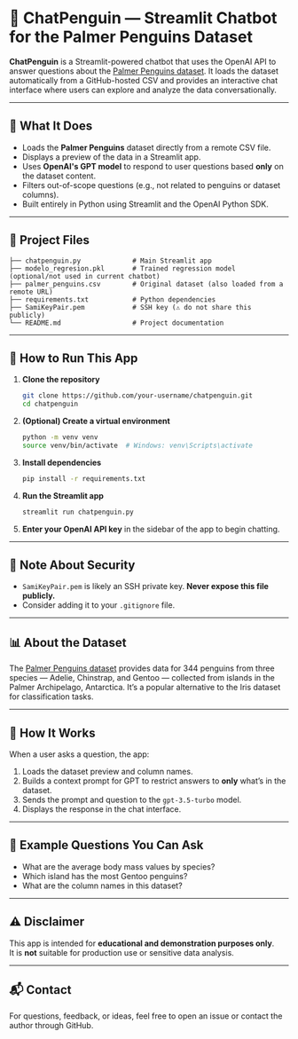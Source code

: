# 🐧 ChatPenguin — Streamlit Chatbot for the Palmer Penguins Dataset

**ChatPenguin** is a Streamlit-powered chatbot that uses the OpenAI API to answer questions about the [Palmer Penguins dataset](https://github.com/allisonhorst/palmerpenguins). It loads the dataset automatically from a GitHub-hosted CSV and provides an interactive chat interface where users can explore and analyze the data conversationally.

---

## 💬 What It Does

- Loads the **Palmer Penguins** dataset directly from a remote CSV file.
- Displays a preview of the data in a Streamlit app.
- Uses **OpenAI's GPT model** to respond to user questions based **only** on the dataset content.
- Filters out-of-scope questions (e.g., not related to penguins or dataset columns).
- Built entirely in Python using Streamlit and the OpenAI Python SDK.

---

## 📁 Project Files

```
├── chatpenguin.py             # Main Streamlit app
├── modelo_regresion.pkl       # Trained regression model (optional/not used in current chatbot)
├── palmer_penguins.csv        # Original dataset (also loaded from a remote URL)
├── requirements.txt           # Python dependencies
├── SamiKeyPair.pem            # SSH key (⚠️ do not share this publicly)
└── README.md                  # Project documentation
```

---

## 🚀 How to Run This App

1. **Clone the repository**

   ```bash
   git clone https://github.com/your-username/chatpenguin.git
   cd chatpenguin
   ```

2. **(Optional) Create a virtual environment**

   ```bash
   python -m venv venv
   source venv/bin/activate  # Windows: venv\Scripts\activate
   ```

3. **Install dependencies**

   ```bash
   pip install -r requirements.txt
   ```

4. **Run the Streamlit app**

   ```bash
   streamlit run chatpenguin.py
   ```

5. **Enter your OpenAI API key** in the sidebar of the app to begin chatting.

---

## 🔐 Note About Security

- `SamiKeyPair.pem` is likely an SSH private key. **Never expose this file publicly.**
- Consider adding it to your `.gitignore` file.

---

## 📊 About the Dataset

The [Palmer Penguins dataset](https://github.com/allisonhorst/palmerpenguins) provides data for 344 penguins from three species — Adelie, Chinstrap, and Gentoo — collected from islands in the Palmer Archipelago, Antarctica. It’s a popular alternative to the Iris dataset for classification tasks.

---

## 🧠 How It Works

When a user asks a question, the app:

1. Loads the dataset preview and column names.
2. Builds a context prompt for GPT to restrict answers to **only** what’s in the dataset.
3. Sends the prompt and question to the `gpt-3.5-turbo` model.
4. Displays the response in the chat interface.

---

## 📝 Example Questions You Can Ask

- What are the average body mass values by species?
- Which island has the most Gentoo penguins?
- What are the column names in this dataset?

---

## ⚠️ Disclaimer

This app is intended for **educational and demonstration purposes only**.  
It is **not** suitable for production use or sensitive data analysis.

---

## 📬 Contact

For questions, feedback, or ideas, feel free to open an issue or contact the author through GitHub.
